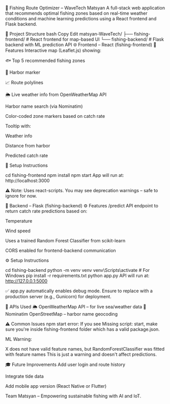 🎣 Fishing Route Optimizer – WaveTech Matsyan
A full-stack web application that recommends optimal fishing zones based on real-time weather conditions and machine learning predictions using a React frontend and Flask backend.

📂 Project Structure
bash
Copy
Edit
matsyan-WaveTech/
├── fishing-frontend/       # React frontend for map-based UI
└── fishing-backend/        # Flask backend with ML prediction API
🌐 Frontend – React (fishing-frontend)
🧭 Features
Interactive map (Leaflet.js) showing:

🐟 Top 5 recommended fishing zones

📍 Harbor marker

📈 Route polylines

🌦 Live weather info from OpenWeatherMap API

Harbor name search (via Nominatim)

Color-coded zone markers based on catch rate

Tooltip with:

Weather info

Distance from harbor

Predicted catch rate

🚀 Setup Instructions

cd fishing-frontend
npm install
npm start
App will run at: http://localhost:3000

⚠️ Note: Uses react-scripts. You may see deprecation warnings – safe to ignore for now.

🧠 Backend – Flask (fishing-backend)
⚙️ Features
/predict API endpoint to return catch rate predictions based on:

Temperature

Wind speed

Uses a trained Random Forest Classifier from scikit-learn

CORS enabled for frontend-backend communication

⚙️ Setup Instructions

cd fishing-backend
python -m venv venv
venv\Scripts\activate             # For Windows
pip install -r requirements.txt
python app.py
API will run at: http://127.0.0.1:5000

✅ app.py automatically enables debug mode. Ensure to replace with a production server (e.g., Gunicorn) for deployment.

📡 APIs Used
🌦 OpenWeatherMap API – for live sea/weather data
📍 Nominatim OpenStreetMap – harbor name geocoding

⚠️ Common Issues
npm start error: If you see Missing script: start, make sure you're inside fishing-frontend folder which has a valid package.json.

ML Warning:


X does not have valid feature names, but RandomForestClassifier was fitted with feature names
This is just a warning and doesn't affect predictions.

🎓 Future Improvements
Add user login and route history

Integrate tide data

Add mobile app version (React Native or Flutter)


Team Matsyan – Empowering sustainable fishing with AI and IoT.
